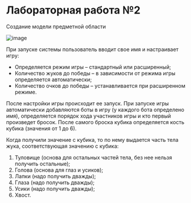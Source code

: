# Лабораторная работа №2
Создание модели предметной области

![image](https://github.com/BREUCHT27/rtippo/assets/119112204/f3431af5-83bf-4cc7-ac6f-1df1d9f2e974)




При запуске системы пользователь вводит свое имя и настраивает игру:

* Определяется режим игры – стандартный или расширенный;
* Количество жуков до победы – в зависимости от режима игры определяется автоматически;
* Количество очков до победы – устанавливается при расширенном режиме.

После настройки игры происходит ее запуск. При запуске игры автоматически добавляются боты в игру (у каждого бота определено имя), определяется порядок хода участников игры и кто первый произведет бросок. После самого броска кубика определяется кость кубика (значения от 1 до 6). 

Когда получили значение с кубика, то по нему выдается часть тела жука, соответствующая значению с кубика:

1. Туловище (основа для остальных частей тела, без нее нельзя получить остальные);
2. Голова (основа для глаз и усиков);
3. Лапки (надо получить дважды);
4. Глаза (надо получить дважды);
5. Усики (надо получить дважды);
6. Хвост.

